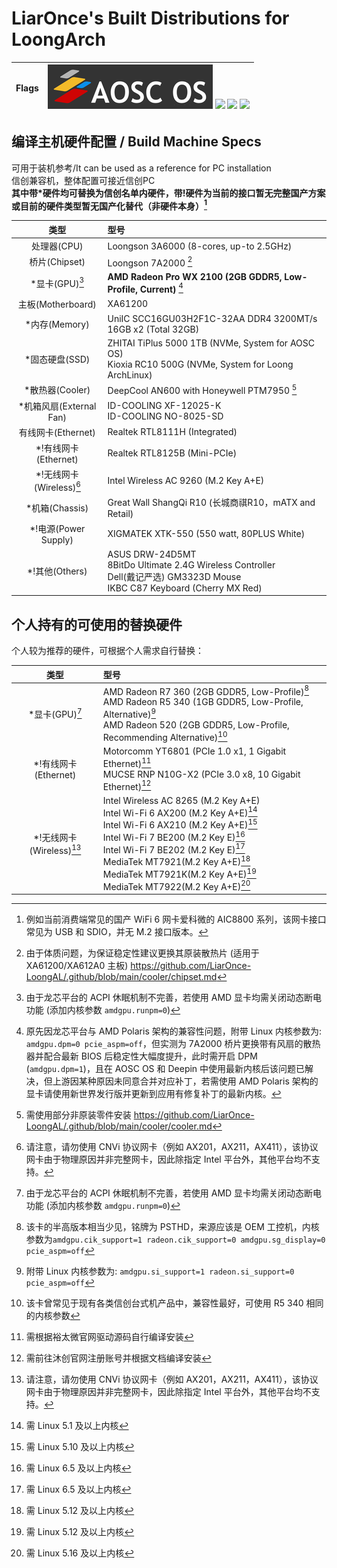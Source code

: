 # LiarOnce's Built Distributions for LoongArch
|   Flags   |   ![](./aosc-os-flag_compressed.png) ![](https://img.shields.io/static/v1?style=for-the-badge&message=Arch+Linux&color=1793D1&logo=Arch+Linux&logoColor=FFFFFF&label=) ![](https://img.shields.io/static/v1?style=for-the-badge&message=Debian&color=A81D33&logo=Debian&logoColor=FFFFFF&label=) ![](https://img.shields.io/static/v1?style=for-the-badge&message=Deepin&color=007CFF&logo=deepin&logoColor=FFFFFF&label=)   |
| ---- | ---- |

## 编译主机硬件配置 / Build Machine Specs
可用于装机参考/It can be used as a reference for PC installation  
信创兼容机，整体配置可接近信创PC  
**其中带*硬件均可替换为信创名单内硬件，带!硬件为当前的接口暂无完整国产方案或目前的硬件类型暂无国产化替代（非硬件本身）[^1]**  

|          类型           | 型号                                                         |
| :---------------------: | :----------------------------------------------------------- |
|       处理器(CPU)       | Loongson 3A6000 (8-cores, up-to 2.5GHz)                      |
|      桥片(Chipset)      | Loongson 7A2000 [^2]                                              |
|       *显卡(GPU)[^8]    | **AMD Radeon Pro WX 2100 (2GB GDDR5, Low-Profile, Current)** [^3]|
|    主板(Motherboard)    | XA61200                                                      |
|      *内存(Memory)      | UniIC SCC16GU03H2F1C-32AA DDR4 3200MT/s 16GB x2 (Total 32GB) |
|     *固态硬盘(SSD)      | ZHITAI TiPlus 5000 1TB (NVMe, System for AOSC OS) <br /> Kioxia RC10 500G (NVMe, System for Loong ArchLinux) |
|     *散热器(Cooler)     | DeepCool AN600 with Honeywell PTM7950 [^4]                   |
| *机箱风扇(External Fan) | ID-COOLING XF-12025-K <br /> ID-COOLING NO-8025-SD           |
|   有线网卡(Ethernet)    | Realtek RTL8111H (Integrated)                                |
|  *!有线网卡(Ethernet)   | Realtek RTL8125B (Mini-PCIe)                                 |
|  *!无线网卡(Wireless)[^14]   | Intel Wireless AC 9260 (M.2 Key A+E)                         |
|     *机箱(Chassis)      | Great Wall ShangQi R10 (长城商祺R10，mATX and Retail)        |
|  *!电源(Power Supply)   | XIGMATEK XTK-550 (550 watt, 80PLUS White)                   |
|  *!其他(Others)         | ASUS DRW-24D5MT <br /> 8BitDo Ultimate 2.4G Wireless Controller <br /> Dell(戴记严选) GM3323D Mouse <br /> IKBC C87 Keyboard (Cherry MX Red) |

## 个人持有的可使用的替换硬件
个人较为推荐的硬件，可根据个人需求自行替换：

|          类型           | 型号                                                         |
| :---------------------: | :----------------------------------------------------------- |
|       *显卡(GPU)[^8]    | AMD Radeon R7 360 (2GB GDDR5, Low-Profile)[^5] <br /> AMD Radeon R5 340 (1GB GDDR5, Low-Profile, Alternative)[^6] <br /> AMD Radeon 520 (2GB GDDR5, Low-Profile, Recommending Alternative)[^7]|
|  *!有线网卡(Ethernet)   | Motorcomm YT6801 (PCIe 1.0 x1, 1 Gigabit Ethernet)[^12] <br /> MUCSE RNP N10G-X2 (PCIe 3.0 x8, 10 Gigabit Ethernet)[^13] |
|  *!无线网卡(Wireless)[^14]   | Intel Wireless AC 8265 (M.2 Key A+E) <br /> Intel Wi-Fi 6 AX200 (M.2 Key A+E)[^9] <br /> Intel Wi-Fi 6 AX210 (M.2 Key A+E)[^10] <br /> Intel Wi-Fi 7 BE200 (M.2 Key E)[^11] <br /> Intel Wi-Fi 7 BE202 (M.2 Key E)[^11] <br /> MediaTek MT7921(M.2 Key A+E)[^15] <br /> MediaTek MT7921K(M.2 Key A+E)[^15] <br /> MediaTek MT7922(M.2 Key A+E)[^16] |

[^1]: 例如当前消费端常见的国产 WiFi 6 网卡爱科微的 AIC8800 系列，该网卡接口常见为 USB 和 SDIO，并无 M.2 接口版本。
[^2]: 由于体质问题，为保证稳定性建议更换其原装散热片 (适用于 XA61200/XA612A0 主板) https://github.com/LiarOnce-LoongAL/.github/blob/main/cooler/chipset.md
[^3]: 原先因龙芯平台与 AMD Polaris 架构的兼容性问题，附带 Linux 内核参数为: `amdgpu.dpm=0 pcie_aspm=off`，但实测为 7A2000 桥片更换带有风扇的散热器并配合最新 BIOS 后稳定性大幅度提升，此时需开启 DPM (`amdgpu.dpm=1`)，且在 AOSC OS 和 Deepin 中使用最新内核后该问题已解决，但上游因某种原因未同意合并对应补丁，若需使用 AMD Polaris 架构的显卡请使用新世界发行版并更新到应用有修复补丁的最新内核。
[^4]: 需使用部分非原装零件安装 https://github.com/LiarOnce-LoongAL/.github/blob/main/cooler/cooler.md

[^5]: 该卡的半高版本相当少见，铭牌为 PSTHD，来源应该是 OEM 工控机，内核参数为`amdgpu.cik_support=1 radeon.cik_support=0 amdgpu.sg_display=0 pcie_aspm=off`  
[^6]: 附带 Linux 内核参数为: `amdgpu.si_support=1 radeon.si_support=0 pcie_aspm=off`
[^7]: 该卡曾常见于现有各类信创台式机产品中，兼容性最好，可使用 R5 340 相同的内核参数

[^8]: 由于龙芯平台的 ACPI 休眠机制不完善，若使用 AMD 显卡均需关闭动态断电功能 (添加内核参数 `amdgpu.runpm=0`)   

[^9]: 需 Linux 5.1 及以上内核
[^10]: 需 Linux 5.10 及以上内核
[^11]: 需 Linux 6.5 及以上内核
[^14]: 请注意，请勿使用 CNVi 协议网卡（例如 AX201，AX211，AX411），该协议网卡由于物理原因并非完整网卡，因此除指定 Intel 平台外，其他平台均不支持。
[^15]: 需 Linux 5.12 及以上内核
[^16]: 需 Linux 5.16 及以上内核

[^12]: 需根据裕太微官网驱动源码自行编译安装
[^13]: 需前往沐创官网注册账号并根据文档编译安装

